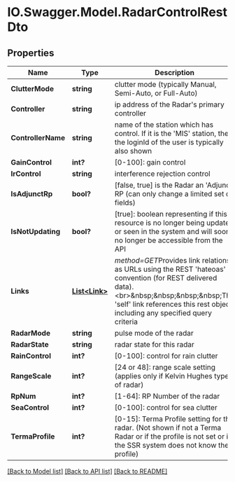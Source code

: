# IO.Swagger.Model.RadarControlRestDto
## Properties

Name | Type | Description | Notes
------------ | ------------- | ------------- | -------------
**ClutterMode** | **string** | clutter mode (typically Manual, Semi-Auto, or Full-Auto) | [optional] 
**Controller** | **string** | ip address of the Radar&#x27;s primary controller | [optional] 
**ControllerName** | **string** | name of the station which has control. If it is the &#x27;MIS&#x27; station, then the loginId of the user is typically also shown | [optional] 
**GainControl** | **int?** | [0-100]: gain control | [optional] 
**IrControl** | **string** | interference rejection control | [optional] 
**IsAdjunctRp** | **bool?** | [false, true] is the Radar an &#x27;Adjunct&#x27; RP (can only change a limited set of fields) | [optional] 
**IsNotUpdating** | **bool?** | [true]: boolean representing if this resource is no longer being updated or seen in the system and will soon no longer be accessible from the API | [optional] 
**Links** | [**List&lt;Link&gt;**](Link.md) | *method&#x3D;GET*Provides link relations as URLs using the REST &#x27;hateoas&#x27; convention (for REST delivered data).&lt;br&gt;&amp;nbsp;&amp;nbsp;&amp;nbsp;&amp;nbsp;The &#x27;self&#x27; link references this rest object, including any specified query criteria | 
**RadarMode** | **string** | pulse mode of the radar | 
**RadarState** | **string** | radar state for this radar | [optional] 
**RainControl** | **int?** | [0-100]: control for rain clutter | [optional] 
**RangeScale** | **int?** | [24 or 48]: range scale setting (applies only if Kelvin Hughes type of radar) | [optional] 
**RpNum** | **int?** | [1-64]: RP Number of the radar | 
**SeaControl** | **int?** | [0-100]: control for sea clutter | [optional] 
**TermaProfile** | **int?** | [0-15]: Terma Profile setting for the radar. (Not shown if not a Terma Radar or if the profile is not set or if the SSR system does not know the profile) | [optional] 

[[Back to Model list]](../README.md#documentation-for-models) [[Back to API list]](../README.md#documentation-for-api-endpoints) [[Back to README]](../README.md)

